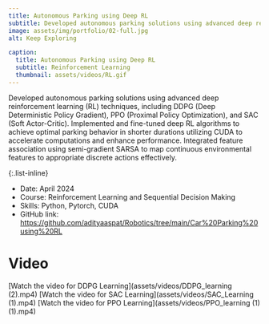 ```yaml
---
title: Autonomous Parking using Deep RL
subtitle: Developed autonomous parking solutions using advanced deep reinforcement learning (RL) techniques
image: assets/img/portfolio/02-full.jpg
alt: Keep Exploring

caption:
  title: Autonomous Parking using Deep RL
  subtitle: Reinforcement Learning
  thumbnail: assets/videos/RL.gif
---
```

Developed autonomous parking solutions using advanced deep reinforcement learning (RL) techniques,
including DDPG (Deep Deterministic Policy Gradient), PPO (Proximal Policy Optimization), and SAC
(Soft Actor-Critic). Implemented and fine-tuned deep RL algorithms to achieve optimal parking behavior in shorter durations
utilizing CUDA to accelerate computations and enhance performance. Integrated feature association using semi-gradient SARSA to map continuous environmental features to
appropriate discrete actions effectively.

{:.list-inline}
- Date: April 2024
- Course: Reinforcement Learning and Sequential Decision Making
- Skills: Python, Pytorch, CUDA
- GitHub link: https://github.com/adityaaspat/Robotics/tree/main/Car%20Parking%20using%20RL

# Video

[Watch the video for DDPG Learning](assets/videos/DDPG_learning (2).mp4)
[Watch the video for SAC Learning](assets/videos/SAC_Learning (1).mp4)
[Watch the video for PPO Learning](assets/videos/PPO_learning (1) (1).mp4)
